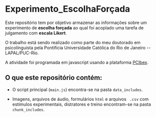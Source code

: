 # Experimento_EscolhaForçada
Este repositório tem por objetivo armazenar as informações sobre um experimento de **escolha forçada** ao qual foi acoplado uma tarefa de julgamento com **escala Likert**.

O trabalho está sendo realizado como parte do meu doutorado em psicolínguista pela Pontifícia Universidade Católica do Rio de Janeiro -- LAPAL/PUC-Rio.

A atividade foi programada em javascript usando a plataforma [PCIbex](https://www.pcibex.net/).

## O que este repositório contém:

- O script principal (``main.js``) encontra-se na pasta ``data_includes``.

- Imagens, arquivos de áudio, formulários ``html`` e arquivos `` .csv`` com estímulos experimentais, distratores e treino encontram-se na pasta ``chunk_includes``.
